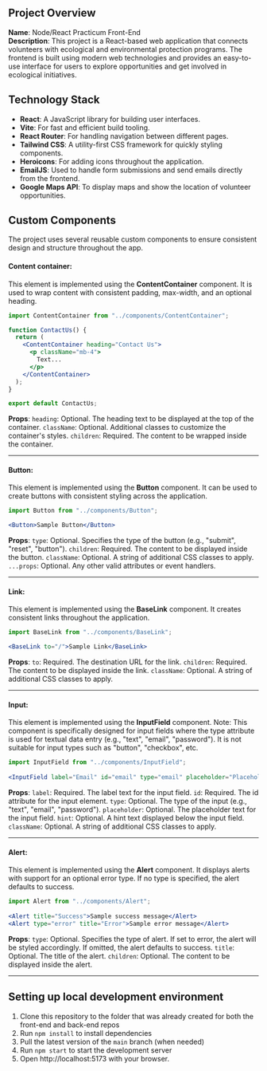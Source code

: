 ## Project Overview
**Name**: Node/React Practicum Front-End  
**Description**: This project is a React-based web application that connects volunteers with ecological and environmental protection programs. The frontend is built using modern web technologies and provides an easy-to-use interface for users to explore opportunities and get involved in ecological initiatives.

## Technology Stack

- **React**: A JavaScript library for building user interfaces.
- **Vite**: For fast and efficient build tooling.
- **React Router**: For handling navigation between different pages.
- **Tailwind CSS**: A utility-first CSS framework for quickly styling components.
- **Heroicons**: For adding icons throughout the application.
- **EmailJS**: Used to handle form submissions and send emails directly from the frontend.
- **Google Maps API**: To display maps and show the location of volunteer opportunities.

## Custom Components

The project uses several reusable custom components to ensure consistent design and structure throughout the app.

#### Content сontainer:
This element is implemented using the **ContentContainer** component. It is used to wrap content with consistent padding, max-width, and an optional heading.

```jsx
import ContentContainer from "../components/ContentContainer";

function ContactUs() {
  return (
    <ContentContainer heading="Contact Us">
      <p className="mb-4">
        Text...
      </p>
    </ContentContainer>
  );
}

export default ContactUs;
```
**Props**:
`heading`: Optional. The heading text to be displayed at the top of the container.
`className`: Optional. Additional classes to customize the container's styles.
`children`: Required. The content to be wrapped inside the container.

---

#### Button: 
This element is implemented using the **Button** component. It can be used to create buttons with consistent styling across the application.

```jsx
import Button from "../components/Button"; 

<Button>Sample Button</Button>
```
**Props**:
`type`: Optional. Specifies the type of the button (e.g., "submit", "reset", "button").
`children`: Required. The content to be displayed inside the button.
`className`: Optional. A string of additional CSS classes to apply.
`...props`: Optional. Any other valid attributes or event handlers.

---

#### Link: 

This element is implemented using the **BaseLink** component. It creates consistent links throughout the application.

```jsx
import BaseLink from "../components/BaseLink";

<BaseLink to="/">Sample Link</BaseLink>
```

**Props**:
`to`: Required. The destination URL for the link.
`children`: Required. The content to be displayed inside the link.
`className`: Optional. A string of additional CSS classes to apply.

---

#### Input: 

This element is implemented using the **InputField** component. Note: This component is specifically designed for input fields where the type attribute is used for textual data entry (e.g., "text", "email", "password"). It is not suitable for input types such as "button", "checkbox", etc.



```jsx
import InputField from "../components/InputField";
              
<InputField label="Email" id="email" type="email" placeholder="Placeholder" />
```

**Props**:
`label`: Required. The label text for the input field.
`id`: Required. The id attribute for the input element.
`type`: Optional. The type of the input (e.g., "text", "email", "password").
`placeholder`: Optional. The placeholder text for the input field.
`hint`: Optional. A hint text displayed below the input field.
`className`: Optional. A string of additional CSS classes to apply.

---

#### Alert: 

This element is implemented using the **Alert** component. It displays alerts with support for an optional error type. If no type is specified, the alert defaults to success.

```jsx
import Alert from "../components/Alert";
              
<Alert title="Success">Sample success message</Alert>
<Alert type="error" title="Error">Sample error message</Alert>
```

**Props**:
`type`: Optional. Specifies the type of alert. If set to error, the alert will be styled accordingly. If omitted, the alert defaults to success.
`title`: Optional. The title of the alert.
`children`: Optional. The content to be displayed inside the alert.

---

## Setting up local development environment

1. Clone this repository to the folder that was already created for both the front-end and back-end repos
2. Run `npm install` to install dependencies
3. Pull the latest version of the `main` branch (when needed)
4. Run `npm start` to start the development server
5. Open http://localhost:5173 with your browser.

